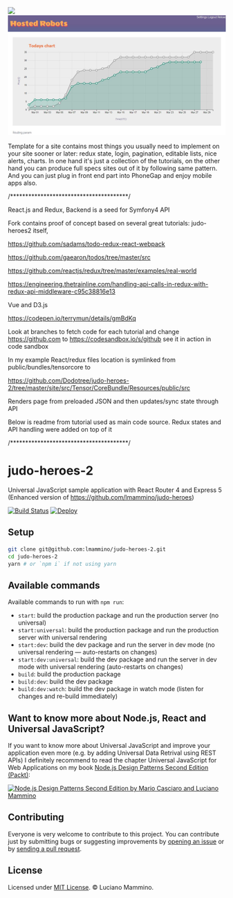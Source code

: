 
<img src="https://github.com/Dodotree/judo-heroes-1/blob/master/HostedRobots1.JPG?raw=true">
<img src="https://github.com/Dodotree/judo-heroes-2/blob/master/HostedRobots2.JPG?raw=true">

Template for a site contains most things you usually need to implement on your site sooner or later: redux state,
login, pagination, editable lists, nice alerts, charts. In one hand it's just a collection of the tutorials, on the other hand you can produce full specs sites out of it by following same pattern. And you can just plug in front end part into PhoneGap and enjoy mobile apps also.

/***************************************/

React.js and Redux, Backend is a seed for Symfony4 API

Fork contains proof of concept based on several great tutorials: judo-heroes2 itself,

https://github.com/sadams/todo-redux-react-webpack

https://github.com/gaearon/todos/tree/master/src

https://github.com/reactjs/redux/tree/master/examples/real-world

https://engineering.thetrainline.com/handling-api-calls-in-redux-with-redux-api-middleware-c95c38816e13

Vue and D3.js

https://codepen.io/terrymun/details/gmBdKq

Look at branches to fetch code for each tutorial 
and change https://github.com   to  https://codesandbox.io/s/github  see it in action in code sandbox

In my example React/redux files location is symlinked from public/bundles/tensorcore to

https://github.com/Dodotree/judo-heroes-2/tree/master/site/src/Tensor/CoreBundle/Resources/public/src

Renders page from preloaded JSON and then updates/sync state through API

Below is readme from tutorial used as main code source. Redux states and API handling were added on top of it

/***************************************/


# judo-heroes-2

Universal JavaScript sample application with React Router 4 and Express 5 (Enhanced version of https://github.com/lmammino/judo-heroes)

[![Build Status](https://travis-ci.org/lmammino/judo-heroes-2.svg?branch=master)](https://travis-ci.org/lmammino/judo-heroes-2)
[![Deploy](https://www.herokucdn.com/deploy/button.svg)](https://heroku.com/deploy)

## Setup

```bash
git clone git@github.com:lmammino/judo-heroes-2.git
cd judo-heroes-2
yarn # or `npm i` if not using yarn
```

## Available commands

Available commands to run with `npm run`:

 - `start`: build the production package and run the production server (no universal)
 - `start:universal`: build the production package and run the production server with universal rendering
 - `start:dev`: build the dev package and run the server in dev mode (no universal rendering — auto-restarts on changes)
 - `start:dev:universal`: build the dev package and run the server in dev mode with universal rendering (auto-restarts on changes)
 - `build`: build the production package
 - `build:dev`: build the dev package
 - `build:dev:watch`: build the dev package in watch mode (listen for changes and re-build immediately)


 ## Want to know more about Node.js, React and Universal JavaScript?

 If you want to know more about Universal JavaScript and improve your application even more (e.g. by adding Universal Data Retrival using REST APIs) I definitely recommend to read the chapter Universal JavaScript for Web Applications on my book [Node.js Design Patterns Second Edition (Packt)](https://www.nodejsdesignpatterns.com/):

 [![Node.js Design Patterns Second Edition by Mario Casciaro and Luciano Mammino](https://cdn.scotch.io/22/v1m65E8Te2tboZO7MvOA_book-cover-nodejs-design-patterns.png)](https://www.nodejsdesignpatterns.com/)


 ## Contributing

 Everyone is very welcome to contribute to this project.
 You can contribute just by submitting bugs or suggesting improvements by
 [opening an issue](https://github.com/lmammino/judo-heroes-2/issues) or by [sending a pull request](https://github.com/lmammino/judo-heroes-2/pulls).

 ## License
 Licensed under [MIT License](LICENSE). © Luciano Mammino.

